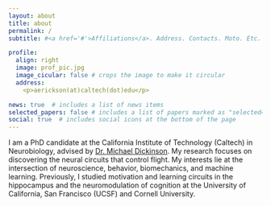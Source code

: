 ```yaml
---
layout: about
title: about
permalink: /
subtitle: #<a href='#'>Affiliations</a>. Address. Contacts. Moto. Etc.

profile:
  align: right
  image: prof_pic.jpg
  image_cicular: false # crops the image to make it circular
  address:
    <p>aerickson(at)caltech(dot)edu</p>

news: true  # includes a list of news items
selected_papers: false # includes a list of papers marked as "selected={true}"
social: true  # includes social icons at the bottom of the page
---
```


I am a PhD candidate at the California Institute of Technology (Caltech) in Neurobiology, advised by [Dr. Michael Dickinson](https://dickinsonlab.caltech.edu/). My research focuses on discovering the neural circuits that control flight. My interests lie at the intersection of neuroscience, behavior, biomechanics, and machine learning.  Previously, I studied motivation and learning circuits in the hippocampus and the neuromodulation of cognition at the University of California, San Francisco (UCSF) and Cornell University.
